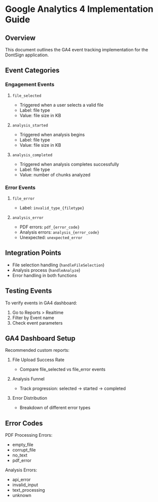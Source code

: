 # Google Analytics 4 Implementation Guide

## Overview
This document outlines the GA4 event tracking implementation for the DontSign application.

## Event Categories

### Engagement Events
1. `file_selected`
   - Triggered when a user selects a valid file
   - Label: file type
   - Value: file size in KB

2. `analysis_started`
   - Triggered when analysis begins
   - Label: file type
   - Value: file size in KB

3. `analysis_completed`
   - Triggered when analysis completes successfully
   - Label: file type
   - Value: number of chunks analyzed

### Error Events
1. `file_error`
   - Label: `invalid_type_{filetype}`

2. `analysis_error`
   - PDF errors: `pdf_{error_code}`
   - Analysis errors: `analysis_{error_code}`
   - Unexpected: `unexpected_error`

## Integration Points
- File selection handling (`handleFileSelection`)
- Analysis process (`handleAnalyze`)
- Error handling in both functions

## Testing Events
To verify events in GA4 dashboard:
1. Go to Reports > Realtime
2. Filter by Event name
3. Check event parameters

## GA4 Dashboard Setup
Recommended custom reports:
1. File Upload Success Rate
   - Compare file_selected vs file_error events

2. Analysis Funnel
   - Track progression: selected → started → completed

3. Error Distribution
   - Breakdown of different error types

## Error Codes
PDF Processing Errors:
- empty_file
- corrupt_file
- no_text
- pdf_error

Analysis Errors:
- api_error
- invalid_input
- text_processing
- unknown
